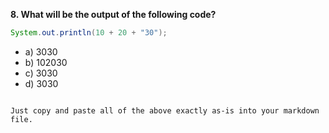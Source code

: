 **8. What will be the output of the following code?**  
```java
System.out.println(10 + 20 + "30");
````

- a) 3030
- b) 102030
- c) 3030
- d) 3030

```

Just copy and paste all of the above exactly as-is into your markdown file.
```
